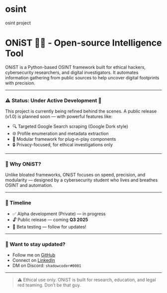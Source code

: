 # osint
osint project
# ONiST 🕵️‍♀️ - Open-source Intelligence Tool



ONiST is a Python-based OSINT framework built for ethical hackers, cybersecurity researchers, and digital investigators. It automates information gathering from public sources to help uncover digital footprints with precision.

---

### ⚠️ Status: Under Active Development 🚧

This project is currently being refined behind the scenes. A public release (v1.0) is planned soon — with powerful features like:

- 🔍 Targeted Google Search scraping (Google Dork style)
- 🌐 Profile enumeration and metadata extraction
- 🧩 Modular framework for plug-n-play components
- 🔒 Privacy-focused, for ethical investigations only

---

### 🚀 Why ONiST?

Unlike bloated frameworks, ONiST focuses on speed, precision, and modularity — designed by a cybersecurity student who lives and breathes OSINT and automation.

---

### 📅 Timeline

- ✅ Alpha development (Private) — in progress
- 🔓 Public release — coming **Q3 2025**
- 🧪 Beta testing — follow for updates!

---

### 👀 Want to stay updated?

- Follow me on [GitHub](https://github.com/shadowcoder111)
- Connect on [LinkedIn](https://linkedin.com/in/samikshapalav)
- DM on Discord: `shadowcoder#0001`

---

> ⚠️ Ethical use only. ONiST is built for research, education, and legal red teaming. Don’t be that guy.
